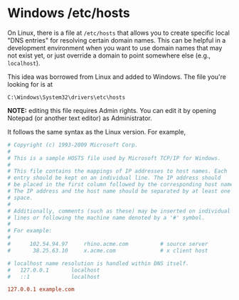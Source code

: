 # Windows /etc/hosts

On Linux, there is a file at `/etc/hosts` that allows you to create specific local "DNS entries" for resolving certain domain names. This can be helpful in a development environment when you want to use domain names that may not exist yet, or just override a domain to point somewhere else (e.g., `localhost`).

This idea was borrowed from Linux and added to Windows. The file you're looking for is at

```text
C:\Windows\System32\drivers\etc\hosts
```

**NOTE:** editing this file requires Admin rights. You can edit it by opening Notepad (or another text editor) as Administrator.

It follows the same syntax as the Linux version. For example,

```ini
# Copyright (c) 1993-2009 Microsoft Corp.
#
# This is a sample HOSTS file used by Microsoft TCP/IP for Windows.
#
# This file contains the mappings of IP addresses to host names. Each
# entry should be kept on an individual line. The IP address should
# be placed in the first column followed by the corresponding host name.
# The IP address and the host name should be separated by at least one
# space.
#
# Additionally, comments (such as these) may be inserted on individual
# lines or following the machine name denoted by a '#' symbol.
#
# For example:
#
#      102.54.94.97     rhino.acme.com          # source server
#       38.25.63.10     x.acme.com              # x client host

# localhost name resolution is handled within DNS itself.
#   127.0.0.1       localhost
#   ::1             localhost

127.0.0.1 example.com
```
